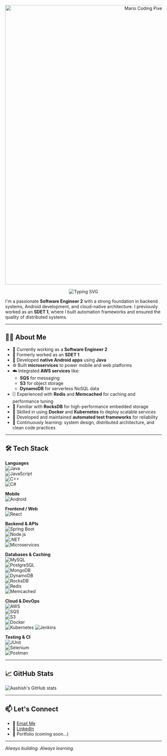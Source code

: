 <p align="center">
  <img src="https://camo.githubusercontent.com/64caf9016869591bbcf79720ad78d0645d4ae11549961c8f47f9cb595838b2e3/68747470733a2f2f63646e612e61727473746174696f6e2e636f6d2f702f6173736574732f696d616765732f696d616765732f3032312f3732302f3932302f6f726967696e616c2f706978656c2d6a6566662d6d6172696f2e6769663f31353732373039343333" alt="Mario Coding Pixel Art" style="max-width: 100%; width: 900px; height: auto; display: block; margin: auto;"/>
</p>

<p align="center">
  <img src="https://readme-typing-svg.demolab.com?font=Fira+Code&weight=700&size=30&pause=1000&color=00D1FF&center=true&vCenter=true&width=600&lines=Hi+there%2C+I'm+Aashish+%F0%9F%91%8B" alt="Typing SVG" />
</p>

I'm a passionate **Software Engineer 2** with a strong foundation in backend systems, Android development, and cloud-native architecture. I previously worked as an **SDET 1**, where I built automation frameworks and ensured the quality of distributed systems.

---

## 👨‍💻 About Me

- 🔭 Currently working as a **Software Engineer 2**
- 🧪 Formerly worked as an **SDET 1**
- 📱 Developed **native Android apps** using **Java**
- ⚙️ Built **microservices** to power mobile and web platforms
- ☁️ Integrated **AWS services** like:
  - **SQS** for messaging
  - **S3** for object storage
  - **DynamoDB** for serverless NoSQL data
- 🗄️ Experienced with **Redis** and **Memcached** for caching and performance tuning
- 🧠 Familiar with **RocksDB** for high-performance embedded storage
- 🐳 Skilled in using **Docker** and **Kubernetes** to deploy scalable services
- 🧪 Developed and maintained **automated test frameworks** for reliability
- 🌱 Continuously learning: system design, distributed architecture, and clean code practices

---

## 🛠 Tech Stack

**Languages**  
![Java](https://img.shields.io/badge/-Java-007396?logo=java&logoColor=white)  
![JavaScript](https://img.shields.io/badge/-JavaScript-F7DF1E?logo=javascript&logoColor=black)  
![C++](https://img.shields.io/badge/-C++-00599C?logo=c%2B%2B&logoColor=white)  
![C#](https://img.shields.io/badge/-C%23-239120?logo=c-sharp&logoColor=white)  

**Mobile**  
![Android](https://img.shields.io/badge/-Android%20(Java)-3DDC84?logo=android&logoColor=white)  

**Frontend / Web**  
![React](https://img.shields.io/badge/-React-61DAFB?logo=react&logoColor=black)

**Backend & APIs**  
![Spring Boot](https://img.shields.io/badge/-Spring%20Boot-6DB33F?logo=springboot&logoColor=white)  
![Node.js](https://img.shields.io/badge/-Node.js-339933?logo=nodedotjs&logoColor=white)  
![.NET](https://img.shields.io/badge/-.NET-512BD4?logo=dotnet&logoColor=white)  
![Microservices](https://img.shields.io/badge/-Microservices-blue)

**Databases & Caching**  
![MySQL](https://img.shields.io/badge/-MySQL-4479A1?logo=mysql&logoColor=white)  
![PostgreSQL](https://img.shields.io/badge/-PostgreSQL-4169E1?logo=postgresql&logoColor=white)  
![MongoDB](https://img.shields.io/badge/-MongoDB-47A248?logo=mongodb&logoColor=white)  
![DynamoDB](https://img.shields.io/badge/-DynamoDB-4053D6?logo=amazon-dynamodb&logoColor=white)  
![RocksDB](https://img.shields.io/badge/-RocksDB-6E40C9?logoColor=white)  
![Redis](https://img.shields.io/badge/-Redis-DC382D?logo=redis&logoColor=white)  
![Memcached](https://img.shields.io/badge/-Memcached-0AA1DD?logoColor=white)

**Cloud & DevOps**  
![AWS](https://img.shields.io/badge/-AWS-232F3E?logo=amazon-aws&logoColor=white)  
![SQS](https://img.shields.io/badge/-SQS-FF9900?logo=amazonaws&logoColor=white)  
![S3](https://img.shields.io/badge/-S3-569A31?logo=amazons3&logoColor=white)  
![Docker](https://img.shields.io/badge/-Docker-2496ED?logo=docker&logoColor=white)  
![Kubernetes](https://img.shields.io/badge/-Kubernetes-326CE5?logo=kubernetes&logoColor=white)
![Jenkins](https://img.shields.io/badge/-Jenkins-D24939?logo=jenkins&logoColor=white)

**Testing & CI**  
![JUnit](https://img.shields.io/badge/-JUnit-25A162?logo=junit5&logoColor=white)  
![Selenium](https://img.shields.io/badge/-Selenium-43B02A?logo=selenium&logoColor=white)  
![Postman](https://img.shields.io/badge/-Postman-FF6C37?logo=postman&logoColor=white)

---

## 📈 GitHub Stats

![Aashish's GitHub stats](https://github-readme-stats.vercel.app/api?username=AashishVG&show_icons=true&theme=github_dark&hide=issues)

---

## 📫 Let's Connect

- 📧 [Email Me](mailto:gupta.ashish459@gmail.com)
- 💼 [LinkedIn](https://www.linkedin.com/in/aashish-gupta-dev/)
- 🚀 Portfolio (coming soon...)

---

*Always building. Always learning.*
